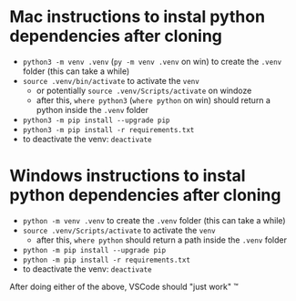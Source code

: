 # Mac instructions to instal python dependencies after cloning
- `python3 -m venv .venv` (`py -m venv .venv` on win) to create the `.venv` folder (this can take a while)
- `source .venv/bin/activate` to activate the `venv`
    - or potentially `source .venv/Scripts/activate` on windoze
	- after this, `where python3` (`where python` on win) should return a python inside the `.venv` folder
- `python3 -m pip install --upgrade pip`
- `python3 -m pip install -r requirements.txt`
- to deactivate the venv: `deactivate`

# Windows instructions to instal python dependencies after cloning
- `python -m venv .venv` to create the `.venv` folder (this can take a while)
- `source .venv/Scripts/activate` to activate the `venv`
    - after this, `where python` should return a path inside the `.venv` folder
- `python -m pip install --upgrade pip`
- `python -m pip install -r requirements.txt`
- to deactivate the venv: `deactivate`

After doing either of the above, VSCode should "just work" ™️